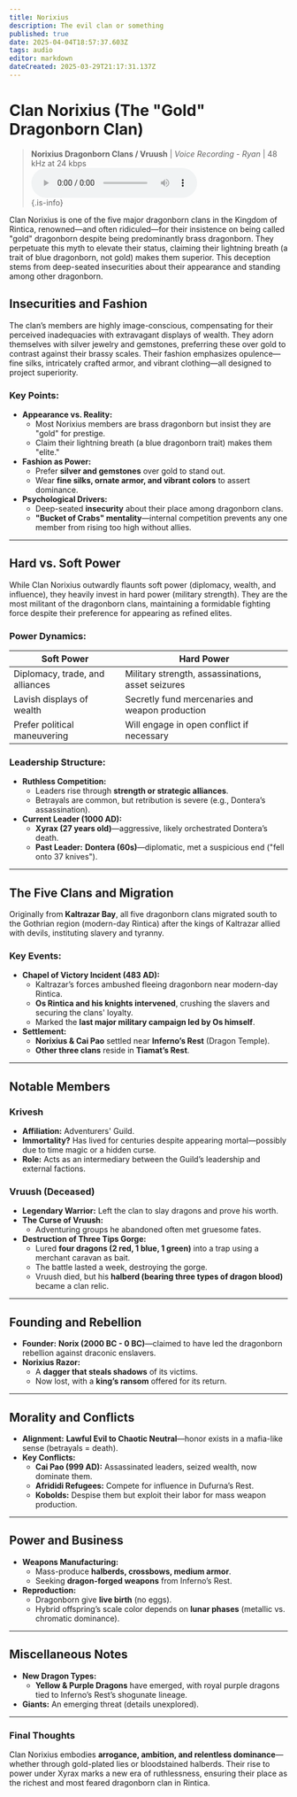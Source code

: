 ```yaml
---
title: Norixius
description: The evil clan or something
published: true
date: 2025-04-04T18:57:37.603Z
tags: audio
editor: markdown
dateCreated: 2025-03-29T21:17:31.137Z
---
```


# **Clan Norixius (The "Gold" Dragonborn Clan)**  

> **Norixius Dragonborn Clans / Vruush** | *Voice Recording - Ryan* | 48 kHz at 24 kbps  
> <audio controls="1" controlslist="nodownload nofullscreen noremoteplayback" src="/audio/norixiu_dragonborn_clans_vruush.opus">Your browser does not support the audio tag.</audio>  
{.is-info}

Clan Norixius is one of the five major dragonborn clans in the Kingdom of Rintica, renowned—and often ridiculed—for their insistence on being called "gold" dragonborn despite being predominantly brass dragonborn. They perpetuate this myth to elevate their status, claiming their lightning breath (a trait of blue dragonborn, not gold) makes them superior. This deception stems from deep-seated insecurities about their appearance and standing among other dragonborn.  

## **Insecurities and Fashion**  
The clan’s members are highly image-conscious, compensating for their perceived inadequacies with extravagant displays of wealth. They adorn themselves with silver jewelry and gemstones, preferring these over gold to contrast against their brassy scales. Their fashion emphasizes opulence—fine silks, intricately crafted armor, and vibrant clothing—all designed to project superiority.  

### **Key Points:**  
- **Appearance vs. Reality:**  
  - Most Norixius members are brass dragonborn but insist they are "gold" for prestige.  
  - Claim their lightning breath (a blue dragonborn trait) makes them "elite."  
- **Fashion as Power:**  
  - Prefer **silver and gemstones** over gold to stand out.  
  - Wear **fine silks, ornate armor, and vibrant colors** to assert dominance.  
- **Psychological Drivers:**  
  - Deep-seated **insecurity** about their place among dragonborn clans.  
  - **"Bucket of Crabs" mentality**—internal competition prevents any one member from rising too high without allies.  

---

## **Hard vs. Soft Power**  
While Clan Norixius outwardly flaunts soft power (diplomacy, wealth, and influence), they heavily invest in hard power (military strength). They are the most militant of the dragonborn clans, maintaining a formidable fighting force despite their preference for appearing as refined elites.  

### **Power Dynamics:**  
| **Soft Power** | **Hard Power** |  
|---------------|---------------|  
| Diplomacy, trade, and alliances | Military strength, assassinations, asset seizures |  
| Lavish displays of wealth | Secretly fund mercenaries and weapon production |  
| Prefer political maneuvering | Will engage in open conflict if necessary |  

### **Leadership Structure:**  
- **Ruthless Competition:**  
  - Leaders rise through **strength or strategic alliances**.  
  - Betrayals are common, but retribution is severe (e.g., Dontera’s assassination).  
- **Current Leader (1000 AD):**  
  - **Xyrax (27 years old)**—aggressive, likely orchestrated Dontera’s death.  
  - **Past Leader:** **Dontera (60s)**—diplomatic, met a suspicious end ("fell onto 37 knives").  

---

## **The Five Clans and Migration**  
Originally from **Kaltrazar Bay**, all five dragonborn clans migrated south to the Gothrian region (modern-day Rintica) after the kings of Kaltrazar allied with devils, instituting slavery and tyranny.  

### **Key Events:**  
- **Chapel of Victory Incident (483 AD):**  
  - Kaltrazar’s forces ambushed fleeing dragonborn near modern-day Rintica.  
  - **Os Rintica and his knights intervened**, crushing the slavers and securing the clans' loyalty.  
  - Marked the **last major military campaign led by Os himself**.  
- **Settlement:**  
  - **Norixius & Cai Pao** settled near **Inferno’s Rest** (Dragon Temple).  
  - **Other three clans** reside in **Tiamat’s Rest**.  

---

## **Notable Members**  

### **Krivesh**  
- **Affiliation:** Adventurers' Guild.  
- **Immortality?** Has lived for centuries despite appearing mortal—possibly due to time magic or a hidden curse.  
- **Role:** Acts as an intermediary between the Guild’s leadership and external factions.  

### **Vruush (Deceased)**  
- **Legendary Warrior:** Left the clan to slay dragons and prove his worth.  
- **The Curse of Vruush:**  
  - Adventuring groups he abandoned often met gruesome fates.  
- **Destruction of Three Tips Gorge:**  
  - Lured **four dragons (2 red, 1 blue, 1 green)** into a trap using a merchant caravan as bait.  
  - The battle lasted a week, destroying the gorge.  
  - Vruush died, but his **halberd (bearing three types of dragon blood)** became a clan relic.  

---

## **Founding and Rebellion**  
- **Founder:** **Norix (2000 BC - 0 BC)**—claimed to have led the dragonborn rebellion against draconic enslavers.  
- **Norixius Razor:**  
  - A **dagger that steals shadows** of its victims.  
  - Now lost, with a **king’s ransom** offered for its return.  

---

## **Morality and Conflicts**  
- **Alignment:** **Lawful Evil to Chaotic Neutral**—honor exists in a mafia-like sense (betrayals = death).  
- **Key Conflicts:**  
  - **Cai Pao (999 AD):** Assassinated leaders, seized wealth, now dominate them.  
  - **Afrididi Refugees:** Compete for influence in Dufurna’s Rest.  
  - **Kobolds:** Despise them but exploit their labor for mass weapon production.  

---

## **Power and Business**  
- **Weapons Manufacturing:**  
  - Mass-produce **halberds, crossbows, medium armor**.  
  - Seeking **dragon-forged weapons** from Inferno’s Rest.  
- **Reproduction:**  
  - Dragonborn give **live birth** (no eggs).  
  - Hybrid offspring’s scale color depends on **lunar phases** (metallic vs. chromatic dominance).  

---

## **Miscellaneous Notes**  
- **New Dragon Types:**  
  - **Yellow & Purple Dragons** have emerged, with royal purple dragons tied to Inferno’s Rest’s shogunate lineage.  
- **Giants:** An emerging threat (details unexplored).  

---

### **Final Thoughts**  
Clan Norixius embodies **arrogance, ambition, and relentless dominance**—whether through gold-plated lies or bloodstained halberds. Their rise to power under Xyrax marks a new era of ruthlessness, ensuring their place as the richest and most feared dragonborn clan in Rintica.  